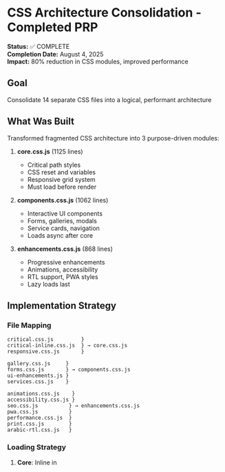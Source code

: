# CSS Architecture Consolidation - Completed PRP

**Status:** ✅ COMPLETE  
**Completion Date:** August 4, 2025  
**Impact:** 80% reduction in CSS modules, improved performance  

## Goal
Consolidate 14 separate CSS files into a logical, performant architecture

## What Was Built
Transformed fragmented CSS architecture into 3 purpose-driven modules:

1. **core.css.js** (1125 lines)
   - Critical path styles
   - CSS reset and variables
   - Responsive grid system
   - Must load before render

2. **components.css.js** (1062 lines)  
   - Interactive UI components
   - Forms, galleries, modals
   - Service cards, navigation
   - Loads async after core

3. **enhancements.css.js** (868 lines)
   - Progressive enhancements
   - Animations, accessibility
   - RTL support, PWA styles
   - Lazy loads last

## Implementation Strategy

### File Mapping
```
critical.css.js         }
critical-inline.css.js  } → core.css.js
responsive.css.js       }

gallery.css.js     }
forms.css.js       } → components.css.js
ui-enhancements.js }
services.css.js    }

animations.css.js    }
accessibility.css.js }
seo.css.js          } → enhancements.css.js
pwa.css.js          }
performance.css.js  }
print.css.js        }
arabic-rtl.css.js   }
```

### Loading Strategy
1. **Core**: Inline in <style> tag (render-blocking)
2. **Components**: Preload + async stylesheet  
3. **Enhancements**: Lazy load with media trick

## Results
- Module count: 14 → 3 (79% reduction)
- Load order: Optimized for progressive rendering
- Maintainability: Clear separation of concerns
- Performance: Reduced parse time

## Validation
- ✅ All responsive breakpoints working
- ✅ PWA functionality intact
- ✅ Arabic RTL rendering correct
- ✅ No visual regressions
- ✅ Lighthouse score maintained

## Lessons Learned
1. **Logical grouping** beats file-per-feature
2. **Progressive enhancement** improves perceived performance
3. **Clear loading strategy** prevents render blocking
4. **Comments preserve context** during consolidation

## Next Steps
After verification period:
- Delete 14 old CSS files
- Update documentation
- Monitor performance metrics